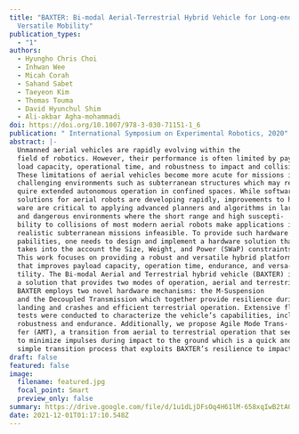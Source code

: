 ```yaml
---
title: "BAXTER: Bi-modal Aerial-Terrestrial Hybrid Vehicle for Long-endurance
  Versatile Mobility"
publication_types:
  - "1"
authors:
  - Hyungho Chris Choi
  - Inhwan Wee
  - Micah Corah
  - Sahand Sabet
  - Taeyeon Kim
  - Thomas Touma
  - David Hyunchul Shim
  - Ali-akbar Agha-mohammadi
doi: https://doi.org/10.1007/978-3-030-71151-1_6
publication: " International Symposium on Experimental Robotics, 2020"
abstract: |-
  Unmanned aerial vehicles are rapidly evolving within the
  field of robotics. However, their performance is often limited by pay-
  load capacity, operational time, and robustness to impact and collision.
  These limitations of aerial vehicles become more acute for missions in
  challenging environments such as subterranean structures which may re-
  quire extended autonomous operation in confined spaces. While software
  solutions for aerial robots are developing rapidly, improvements to hard-
  ware are critical to applying advanced planners and algorithms in large
  and dangerous environments where the short range and high suscepti-
  bility to collisions of most modern aerial robots make applications in
  realistic subterranean missions infeasible. To provide such hardware ca-
  pabilities, one needs to design and implement a hardware solution that
  takes into the account the Size, Weight, and Power (SWaP) constraints.
  This work focuses on providing a robust and versatile hybrid platform
  that improves payload capacity, operation time, endurance, and versa-
  tility. The Bi-modal Aerial and Terrestrial hybrid vehicle (BAXTER) is
  a solution that provides two modes of operation, aerial and terrestrial.
  BAXTER employs two novel hardware mechanisms: the M-Suspension
  and the Decoupled Transmission which together provide resilience during
  landing and crashes and efficient terrestrial operation. Extensive flight
  tests were conducted to characterize the vehicle’s capabilities, including
  robustness and endurance. Additionally, we propose Agile Mode Trans-
  fer (AMT), a transition from aerial to terrestrial operation that seeks
  to minimize impulses during impact to the ground which is a quick and
  simple transition process that exploits BAXTER’s resilience to impact.
draft: false
featured: false
image:
  filename: featured.jpg
  focal_point: Smart
  preview_only: false
summary: https://drive.google.com/file/d/1u1dLjDFsOq4H61lM-658xqIwB2tA0nrI/view?usp=sharing
date: 2021-12-01T01:17:10.548Z
---
```

